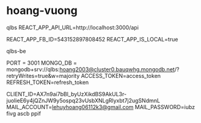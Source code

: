 # hoang-vuong
qlbs
REACT_APP_API_URL=http://localhost:3000/api

REACT_APP_FB_ID=543152897808452
REACT_APP_IS_LOCAL=true

qlbs-be



PORT = 3001
MONGO_DB = mongodb+srv://qlbs:hoang2003@cluster0.bauqwhg.mongodb.net/?retryWrites=true&w=majority
ACCESS_TOKEN=access_token
REFRESH_TOKEN=refresh_token
 
CLIENT_ID=AX7n9ai7bBl_byUzXikdBS9AkUL3r-juoIieE6y4jQZnJW9y5ospq23vUsbXNLgRlyxbt7j2ugSNdmnL
MAIL_ACCOUNT=lehuyhoang06112k3@gmail.com
MAIL_PASSWORD=iubz fivg ascb ppif
